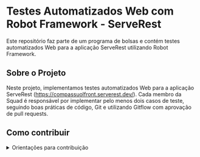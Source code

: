 # Testes Automatizados Web com Robot Framework - ServeRest

Este repositório faz parte de um programa de bolsas e contém testes automatizados Web para a aplicação ServeRest utilizando Robot Framework.

## Sobre o Projeto

Neste projeto, implementamos testes automatizados Web para a aplicação ServeRest (https://compassuolfront.serverest.dev/). Cada membro da Squad é responsável por implementar pelo menos dois casos de teste, seguindo boas práticas de código, Git e utilizando Gitflow com aprovação de pull requests.

## Como contribuir

<details>
<summary>Orientações para contribuição</summary>

### Processo de contribuição

1. **Fork do repositório**
   - Acesse a página principal deste repositório no GitHub
   - No canto superior direito da página, clique no botão "Fork"
   - Selecione sua conta pessoal como destino do fork
   - Aguarde a conclusão do processo de fork
   - Agora você terá uma cópia do repositório em sua conta: `https://github.com/SEU-USUARIO/robot_framework_serverest`
   - Clone o fork para seu ambiente local:
     ```
     git clone https://github.com/SEU-USUARIO/robot_framework_serverest.git
     cd robot_framework_serverest
     ```
   - Adicione o repositório original como "upstream" para manter seu fork atualizado:
     ```
     git remote add upstream https://github.com/Rodrigo-Matuz/robot_framework_serverest.git
     ```

2. **Crie uma branch para sua feature**
   - Siga o padrão de nomenclatura: `seunome-funcionalidade`
   - Por exemplo:
     ```
     git checkout -b fulano-login-tests
     ```

3. **Desenvolva sua contribuição**
   - Implemente os casos de teste designados para a aplicação ServeRest
   - Siga as boas práticas de código do Robot Framework
   - Organize seus arquivos de teste de forma clara e estruturada
   - Teste localmente antes de enviar

4. **Boas práticas de commit**
   - Faça commits pequenos e frequentes (cada commit com poucas alterações)
   - Use mensagens claras e imperativas, por exemplo:
     - "Adiciona teste de login com credenciais válidas"
     - "Corrige seletor do botão de cadastro"
     - "Refatora keyword de validação de produtos"
   - Evite commits com muitas alterações não relacionadas

5. **Envie um Pull Request**
   - Antes de enviar, atualize seu fork com as últimas alterações do repositório principal:
     ```
     # Certifique-se de estar na branch principal do seu fork
     git checkout main
     
     # Busque as atualizações do repositório original
     git fetch upstream
     
     # Mescle as atualizações do repositório original com seu fork local
     git merge upstream/main
     
     # Volte para sua branch de trabalho
     git checkout seunome-funcionalidade
     
     # Rebase sua branch com a branch principal atualizada
     git rebase main
     ```
   - Resolva conflitos se houver algum
   - Envie sua branch para o GitHub:
     ```
     git push origin seunome-funcionalidade
     ```
   - Acesse seu fork no GitHub (`https://github.com/SEU-USUARIO/robot_framework_serverest`)
   - Você verá um banner sugerindo criar um Pull Request, clique em "Compare & pull request"
   - Verifique se a base é `main` do repositório original e o compare é sua branch `seunome-funcionalidade`
   - Adicione um título claro e descritivo para o PR
   - Na descrição, explique detalhadamente o que foi implementado/alterado
   - Clique em "Create pull request"

6. **Processo de revisão**
   - O PR será revisado pelo líder da squad (dono desse repositório)
   - Atenda às solicitações de alteração, se houver
   - Após aprovação, o PR será mesclado ao repositório principal

### Estrutura do projeto

Organize seus testes seguindo a estrutura padrão do Robot Framework:
- `resources/`: Keywords e variáveis reutilizáveis
- `tests/`: Arquivos de teste
- `results/`: Resultados dos testes (adicionado ao .gitignore)
- `custom/`: Fique a vontade para sugerir uma nova pasta caso queira

### Dicas para testes com Robot Framework

- Utilize Page Objects para organizar seus testes
- Crie keywords reutilizáveis para ações comuns
- Documente suas keywords e testes
- Utilize variáveis para dados de teste
- Siga as boas práticas de automação web com Robot Framework

</details>
